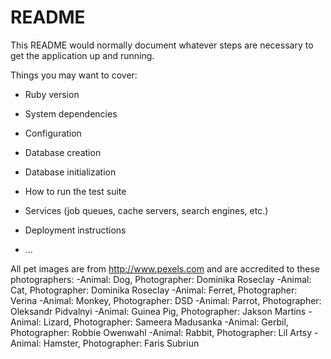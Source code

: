 # README

This README would normally document whatever steps are necessary to get the
application up and running.

Things you may want to cover:

* Ruby version

* System dependencies

* Configuration

* Database creation

* Database initialization

* How to run the test suite

* Services (job queues, cache servers, search engines, etc.)

* Deployment instructions

* ...

All pet images are from http://www.pexels.com and are accredited to these photographers:
-Animal: Dog,        Photographer: Dominika Roseclay
-Animal: Cat,        Photographer: Dominika Roseclay
-Animal: Ferret,     Photographer: Verina
-Animal: Monkey,     Photographer: DSD
-Animal: Parrot,     Photographer: Oleksandr Pidvalnyi
-Animal: Guinea Pig, Photographer: Jakson Martins
-Animal: Lizard,     Photographer: Sameera Madusanka
-Animal: Gerbil,     Photographer: Robbie Owenwahl
-Animal: Rabbit,     Photographer: Lil Artsy
-Animal: Hamster,    Photographer: Faris Subriun